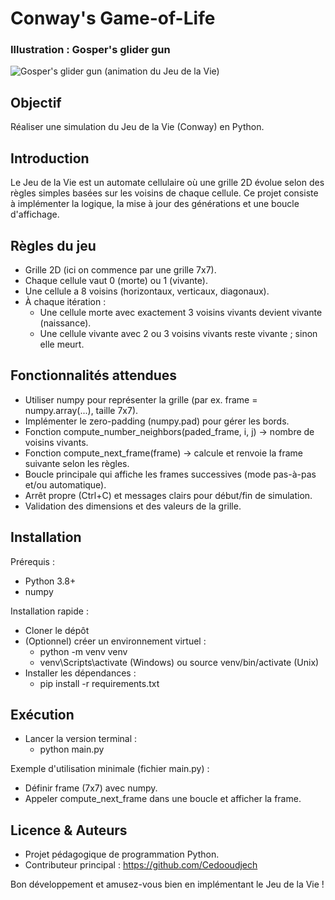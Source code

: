 # Conway's Game-of-Life

### Illustration : Gosper's glider gun

![Gosper's glider gun (animation du Jeu de la Vie)](https://upload.wikimedia.org/wikipedia/commons/7/7a/Gospers_glider_gun.gif)

## Objectif

Réaliser une simulation du Jeu de la Vie (Conway) en Python.  

## Introduction

Le Jeu de la Vie est un automate cellulaire où une grille 2D évolue selon des règles simples basées sur les voisins de chaque cellule. Ce projet consiste à implémenter la logique, la mise à jour des générations et une boucle d'affichage.

## Règles du jeu
- Grille 2D (ici on commence par une grille 7x7).
- Chaque cellule vaut 0 (morte) ou 1 (vivante).
- Une cellule a 8 voisins (horizontaux, verticaux, diagonaux).
- À chaque itération :
    - Une cellule morte avec exactement 3 voisins vivants devient vivante (naissance).
    - Une cellule vivante avec 2 ou 3 voisins vivants reste vivante ; sinon elle meurt.

## Fonctionnalités attendues
- Utiliser numpy pour représenter la grille (par ex. frame = numpy.array(...), taille 7x7).
- Implémenter le zero-padding (numpy.pad) pour gérer les bords.
- Fonction compute_number_neighbors(paded_frame, i, j) → nombre de voisins vivants.
- Fonction compute_next_frame(frame) → calcule et renvoie la frame suivante selon les règles.
- Boucle principale qui affiche les frames successives (mode pas-à-pas et/ou automatique).
- Arrêt propre (Ctrl+C) et messages clairs pour début/fin de simulation.
- Validation des dimensions et des valeurs de la grille.

## Installation
Prérequis :
- Python 3.8+
- numpy

Installation rapide :
- Cloner le dépôt
- (Optionnel) créer un environnement virtuel :
    - python -m venv venv
    - venv\Scripts\activate (Windows) ou source venv/bin/activate (Unix)
- Installer les dépendances :
    - pip install -r requirements.txt

## Exécution
- Lancer la version terminal :
    - python main.py 

Exemple d'utilisation minimale (fichier main.py) :
- Définir frame (7x7) avec numpy.
- Appeler compute_next_frame dans une boucle et afficher la frame.

## Licence & Auteurs
- Projet pédagogique de programmation Python.  
- Contributeur principal : https://github.com/Cedooudjech

Bon développement et amusez-vous bien en implémentant le Jeu de la Vie !
